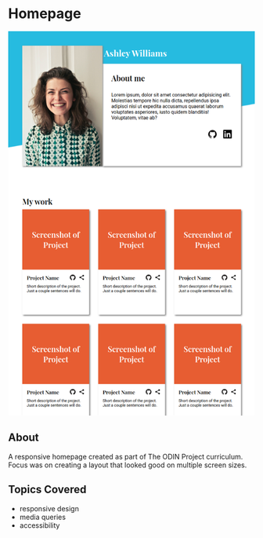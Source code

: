 # Homepage

![My Image](UI.png)

## About

A responsive homepage created as part of The ODIN Project curriculum. Focus was on creating a layout that looked good on multiple screen sizes.

## Topics Covered

-   responsive design
-   media queries
-   accessibility

